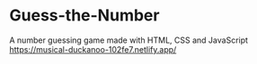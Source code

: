 # Guess-the-Number
A number guessing game made with HTML, CSS and JavaScript
https://musical-duckanoo-102fe7.netlify.app/

